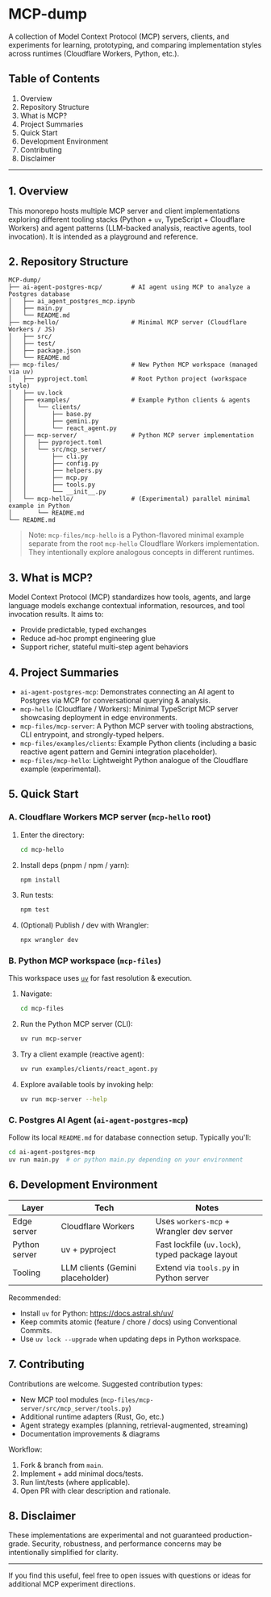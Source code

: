 # MCP-dump

A collection of Model Context Protocol (MCP) servers, clients, and experiments for learning, prototyping, and comparing implementation styles across runtimes (Cloudflare Workers, Python, etc.).

## Table of Contents

1. Overview
2. Repository Structure
3. What is MCP?
4. Project Summaries
5. Quick Start
6. Development Environment
7. Contributing
8. Disclaimer

---

## 1. Overview

This monorepo hosts multiple MCP server and client implementations exploring different tooling stacks (Python + `uv`, TypeScript + Cloudflare Workers) and agent patterns (LLM-backed analysis, reactive agents, tool invocation). It is intended as a playground and reference.

## 2. Repository Structure

```
MCP-dump/
├── ai-agent-postgres-mcp/        # AI agent using MCP to analyze a Postgres database
│   ├── ai_agent_postgres_mcp.ipynb
│   ├── main.py
│   └── README.md
├── mcp-hello/                    # Minimal MCP server (Cloudflare Workers / JS)
│   ├── src/
│   ├── test/
│   ├── package.json
│   └── README.md
├── mcp-files/                    # New Python MCP workspace (managed via uv)
│   ├── pyproject.toml            # Root Python project (workspace style)
│   ├── uv.lock
│   ├── examples/                 # Example Python clients & agents
│   │   └── clients/
│   │       ├── base.py
│   │       ├── gemini.py
│   │       └── react_agent.py
│   ├── mcp-server/               # Python MCP server implementation
│   │   ├── pyproject.toml
│   │   └── src/mcp_server/
│   │       ├── cli.py
│   │       ├── config.py
│   │       ├── helpers.py
│   │       ├── mcp.py
│   │       ├── tools.py
│   │       └── __init__.py
│   └── mcp-hello/                # (Experimental) parallel minimal example in Python
│       └── README.md
└── README.md
```

> Note: `mcp-files/mcp-hello` is a Python-flavored minimal example separate from the root `mcp-hello` Cloudflare Workers implementation. They intentionally explore analogous concepts in different runtimes.

## 3. What is MCP?

Model Context Protocol (MCP) standardizes how tools, agents, and large language models exchange contextual information, resources, and tool invocation results. It aims to:

- Provide predictable, typed exchanges
- Reduce ad-hoc prompt engineering glue
- Support richer, stateful multi-step agent behaviors

## 4. Project Summaries

- `ai-agent-postgres-mcp`: Demonstrates connecting an AI agent to Postgres via MCP for conversational querying & analysis.
- `mcp-hello` (Cloudflare / Workers): Minimal TypeScript MCP server showcasing deployment in edge environments.
- `mcp-files/mcp-server`: A Python MCP server with tooling abstractions, CLI entrypoint, and strongly-typed helpers.
- `mcp-files/examples/clients`: Example Python clients (including a basic reactive agent pattern and Gemini integration placeholder).
- `mcp-files/mcp-hello`: Lightweight Python analogue of the Cloudflare example (experimental).

## 5. Quick Start

### A. Cloudflare Workers MCP server (`mcp-hello` root)
1. Enter the directory:
    ```bash
    cd mcp-hello
    ```
2. Install deps (pnpm / npm / yarn):
    ```bash
    npm install
    ```
3. Run tests:
    ```bash
    npm test
    ```
4. (Optional) Publish / dev with Wrangler:
    ```bash
    npx wrangler dev
    ```

### B. Python MCP workspace (`mcp-files`)
This workspace uses [`uv`](https://github.com/astral-sh/uv) for fast resolution & execution.

1. Navigate:
    ```bash
    cd mcp-files
    ```
2. Run the Python MCP server (CLI):
    ```bash
    uv run mcp-server
    ```
3. Try a client example (reactive agent):
    ```bash
    uv run examples/clients/react_agent.py
    ```
4. Explore available tools by invoking help:
    ```bash
    uv run mcp-server --help
    ```

### C. Postgres AI Agent (`ai-agent-postgres-mcp`)
Follow its local `README.md` for database connection setup. Typically you'll:
```bash
cd ai-agent-postgres-mcp
uv run main.py  # or python main.py depending on your environment
```

## 6. Development Environment

| Layer | Tech | Notes |
|-------|------|-------|
| Edge server | Cloudflare Workers | Uses `workers-mcp` + Wrangler dev server |
| Python server | uv + pyproject | Fast lockfile (`uv.lock`), typed package layout |
| Tooling | LLM clients (Gemini placeholder) | Extend via `tools.py` in Python server |

Recommended:
- Install `uv` for Python: https://docs.astral.sh/uv/
- Keep commits atomic (feature / chore / docs) using Conventional Commits.
- Use `uv lock --upgrade` when updating deps in Python workspace.

## 7. Contributing

Contributions are welcome. Suggested contribution types:
- New MCP tool modules (`mcp-files/mcp-server/src/mcp_server/tools.py`)
- Additional runtime adapters (Rust, Go, etc.)
- Agent strategy examples (planning, retrieval-augmented, streaming)
- Documentation improvements & diagrams

Workflow:
1. Fork & branch from `main`.
2. Implement + add minimal docs/tests.
3. Run lint/tests (where applicable).
4. Open PR with clear description and rationale.

## 8. Disclaimer

These implementations are experimental and not guaranteed production-grade. Security, robustness, and performance concerns may be intentionally simplified for clarity.

---

If you find this useful, feel free to open issues with questions or ideas for additional MCP experiment directions.
